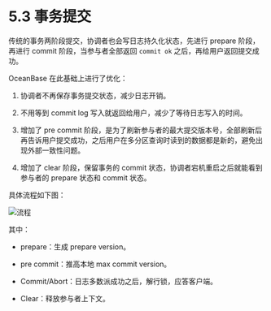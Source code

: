 # 5.3 事务提交

传统的事务两阶段提交，协调者也会写日志持久化状态，先进行 prepare 阶段，再进行 commit 阶段，当参与者全部返回 `commit ok` 之后，再给用户返回提交成功。

OceanBase 在此基础上进行了优化：

1. 协调者不再保存事务提交状态，减少日志开销。

2. 不用等到 commit log 写入就返回给用户，减少了等待日志写入的时间。

3. 增加了 pre commit 阶段，是为了刷新参与者的最大提交版本号，全部刷新后再告诉用户提交成功，之后用户在多分区查询时读到的数据都是新的，避免出现外部一致性问题。

4. 增加了 clear 阶段，保留事务的 commit 状态，协调者宕机重启之后就能看到参与者的 prepare 状态和 commit 状态。

具体流程如下图：

![流程](https://obbusiness-private.oss-cn-shanghai.aliyuncs.com/doc/img/kernel-advanced/V1.0.0/zh-CN/5.transaction-engine/4.transaction-commit-01.png)

其中：

* prepare：生成 prepare version。

* pre commit：推高本地 max commit version。

* Commit/Abort：日志多数派成功之后，解行锁，应答客户端。

* Clear：释放参与者上下文。
